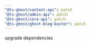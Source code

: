 ```yaml
---
"@ts-ghost/content-api": patch
"@ts-ghost/admin-api": patch
"@ts-ghost/core-api": patch
"@ts-ghost/ghost-blog-buster": patch
---
```


upgrade dependencies
